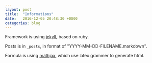 ```yaml
---
layout: post
title:  "Informations"
date:   2016-12-05 20:48:30 +0800
categories: blog
---
```


Framework is using [jekyll][jekyll-docs], based on ruby.

Posts is in `_posts`, in format of "YYYY-MM-DD-FILENAME.markdown".

Formula is using [mathjax][math-jax], which use latex grammer to generate html.

[jekyll-docs]: http://jekyllrb.com/docs/home
[math-jax]: http://docs.mathjax.org/en/latest/start.html